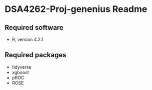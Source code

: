 # DSA4262-Proj-genenius Readme

## Required software
- R, version 4.2.1

## Required packages
- tidyverse
- xgboost
- pROC
- ROSE
